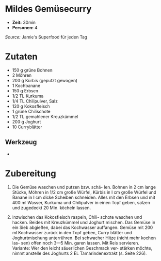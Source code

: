 # Mildes Gemüsecurry
* **Zeit:** 30min  
* **Personen:** 4

*Source:* Jamie's Superfood für jeden Tag

# Zutaten
* 150 g grüne Bohnen
* 2 Möhren
* 200 g Kürbis (geputzt gewogen)
* 1 Kochbanane
* 150 g Erbsen
* 1/2 TL Kurkuma
* 1/4 TL Chilipulver, Salz
* 120 g Kokosfleisch 
* 1 grüne Chilischote
* 1/2 TL gemahlener Kreuzkümmel
* 200 g Joghurt
* 10 Curryblätter

## Werkzeug
*

# Zubereitung
1. Die Gemüse waschen und putzen bzw. schä- 
len. Bohnen in 2 cm lange Stücke, Möhren in
1/2 cm große Würfel, Kürbis in I cm große
Würfel und Banane in I cm dicke Scheiben
schneiden. Alles mit den Erbsen und mit
400 ml Wasser, Kurkuma und Chilipulver
in einen Topf geben, salzen und zugedeckt
20 Min. köcheln lassen.

2. Inzwischen das Kokosfleisch raspeln, Chili-
schote waschen und hacken. Beides mit
Kreuzkümmel und Joghurt mischen.
Das Gemüse in ein Sieb abgießen, dabei das
Kochwasser auffangen. Gemüse mit 200 ml
Kochwasser zurück in den Topf geben, Curry
blätter und Joghurtmischung unterrühren.
Bei schwacher Hitze (nicht mehr kochen las-
sen) offen noch 3—5 Min. garen lassen. Mit
Reis servieren.
Variante:
Wer den leicht säuerlichen Geschmack ver-
stärken möchte, nimmt anstelle des Joghurts
2 EL Tamarindenextrakt (s. Seite 226).